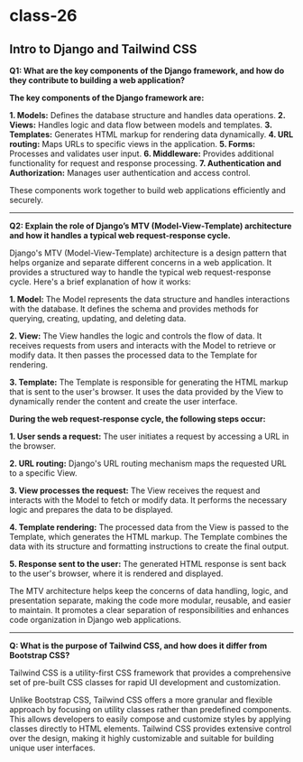 # class-26

## Intro to Django and Tailwind CSS

**Q1: What are the key components of the Django framework, and how do they contribute to building a web application?**

**The key components of the Django framework are:**

**1. Models:** Defines the database structure and handles data operations.
**2. Views:** Handles logic and data flow between models and templates.
**3. Templates:** Generates HTML markup for rendering data dynamically.
**4. URL routing:** Maps URLs to specific views in the application.
**5. Forms:** Processes and validates user input.
**6. Middleware:** Provides additional functionality for request and response processing.
**7. Authentication and Authorization:** Manages user authentication and access control.

These components work together to build web applications efficiently and securely.

------------

**Q2: Explain the role of Django’s MTV (Model-View-Template) architecture and how it handles a typical web request-response cycle.**

Django's MTV (Model-View-Template) architecture is a design pattern that helps organize and separate different concerns in a web application. It provides a structured way to handle the typical web request-response cycle. Here's a brief explanation of how it works:

**1. Model:** The Model represents the data structure and handles interactions with the database. It defines the schema and provides methods for querying, creating, updating, and deleting data.

**2. View:** The View handles the logic and controls the flow of data. It receives requests from users and interacts with the Model to retrieve or modify data. It then passes the processed data to the Template for rendering.

**3. Template:** The Template is responsible for generating the HTML markup that is sent to the user's browser. It uses the data provided by the View to dynamically render the content and create the user interface.

**During the web request-response cycle, the following steps occur:**

**1. User sends a request:** The user initiates a request by accessing a URL in the browser.

**2. URL routing:** Django's URL routing mechanism maps the requested URL to a specific View.

**3. View processes the request:** The View receives the request and interacts with the Model to fetch or modify data. It performs the necessary logic and prepares the data to be displayed.

**4. Template rendering:** The processed data from the View is passed to the Template, which generates the HTML markup. The Template combines the data with its structure and formatting instructions to create the final output.

**5. Response sent to the user:** The generated HTML response is sent back to the user's browser, where it is rendered and displayed.

The MTV architecture helps keep the concerns of data handling, logic, and presentation separate, making the code more modular, reusable, and easier to maintain. It promotes a clear separation of responsibilities and enhances code organization in Django web applications.

-----------

**Q: What is the purpose of Tailwind CSS, and how does it differ from Bootstrap CSS?**

Tailwind CSS is a utility-first CSS framework that provides a comprehensive set of pre-built CSS classes for rapid UI development and customization.

Unlike Bootstrap CSS, Tailwind CSS offers a more granular and flexible approach by focusing on utility classes rather than predefined components. This allows developers to easily compose and customize styles by applying classes directly to HTML elements. Tailwind CSS provides extensive control over the design, making it highly customizable and suitable for building unique user interfaces.